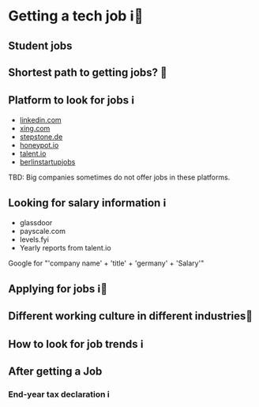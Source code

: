 # Getting a tech job ℹ️🤔

## Student jobs
## Shortest path to getting jobs? 🤔
## Platform to look for jobs ℹ️

- [linkedin.com](https://www.linkedin.com)
- [xing.com](https://www.xing.com)
- [stepstone.de](https://www.stepstone.de)
- [honeypot.io](https://www.honeypot.io)
- [talent.io](https://www.talent.io)
- [berlinstartupjobs](https://berlinstartupjobs.com/de/)

TBD: Big companies sometimes do not offer jobs in these platforms.

## Looking for salary information ℹ️

- glassdoor
- payscale.com
- levels.fyi
- Yearly reports from talent.io

Google for "'company name' + 'title' + 'germany' + 'Salary'" 

## Applying for jobs ℹ️🤔
## Different working culture in different industries🤔

## How to look for job trends ℹ️

## After getting a Job
### End-year tax declaration ℹ️
